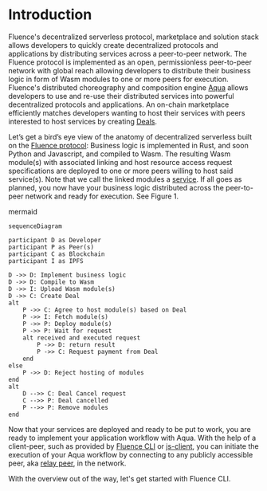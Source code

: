 # Introduction

Fluence's decentralized serverless protocol, marketplace and solution stack allows developers to quickly create decentralized protocols and applications by distributing services across a peer-to-peer network. The Fluence protocol is implemented as an open, permissionless peer-to-peer network with global reach allowing developers to distribute their business logic in form of Wasm modules to one or more peers for execution. Fluence's distributed choreography and composition engine [Aqua](/docs/build/glossary.md#aqua) allows developers to use and re-use their distributed services into powerful decentralized protocols and applications. An on-chain marketplace efficiently matches developers wanting to host their services with peers interested to host services by creating [Deals](/docs/build/glossary.md#deal).

Let’s get a bird’s eye view of the anatomy of decentralized serverless built on the [Fluence protocol](/docs/build/glossary.md#fluence-protocol):  Business logic is implemented in Rust, and soon Python and Javascript, and compiled to Wasm. The resulting Wasm module(s) with associated linking and host resource access request specifications are deployed to one or more peers willing to host said service(s). Note that we call the linked modules a [service](/docs/build/glossary.md#service). If all goes as planned, you now have your business logic distributed across the peer-to-peer network and ready for execution. See Figure 1.

mermaid
```mermaid
sequenceDiagram

participant D as Developer
participant P as Peer(s)
participant C as Blockchain
participant I as IPFS

D ->> D: Implement business logic
D ->> D: Compile to Wasm
D ->> I: Upload Wasm module(s)
D ->> C: Create Deal
alt
	P ->> C: Agree to host module(s) based on Deal
	P ->> I: Fetch module(s)
	P ->> P: Deploy module(s)
	P ->> P: Wait for request
	alt received and executed request
		P ->> D: return result
		P ->> C: Request payment from Deal
	end
else
	P ->> D: Reject hosting of modules
end
alt
	D -->> C: Deal Cancel request
	C -->> P: Deal cancelled
	P -->> P: Remove modules
end

```

Now that your services are deployed and ready to be put to work, you are ready to implement your application workflow with Aqua. With the help of a client-peer, such as provided by [Fluence CLI](https://github.com/fluencelabs/fluence-cli) or [js-client](https://github.com/fluencelabs/js-client), you can initiate the execution of your Aqua workflow by connecting to any publicly accessible peer, aka [relay peer](/docs/build/glossary.md#relay), in the network.

With the overview out of the way, let's get started with Fluence CLI.

